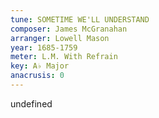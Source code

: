 ```yaml
---
tune: SOMETIME WE'LL UNDERSTAND
composer: James McGranahan
arranger: Lowell Mason
year: 1685-1759
meter: L.M. With Refrain
key: A♭ Major
anacrusis: 0
---
```

undefined